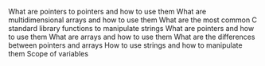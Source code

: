 What are pointers to pointers and how to use them
What are multidimensional arrays and how to use them
What are the most common C standard library functions to manipulate strings
What are pointers and how to use them
What are arrays and how to use them
What are the differences between pointers and arrays
How to use strings and how to manipulate them
Scope of variables
